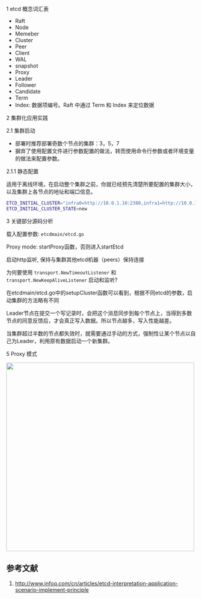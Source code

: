 1 etcd 概念词汇表

* Raft
* Node
* Memeber
* Cluster
* Peer
* Client
* WAL
* snapshot
* Proxy
* Leader
* Follower
* Candidate
* Term
* Index: 数据项编号。Raft 中通过 Term 和 Index 来定位数据



2 集群化应用实践

2.1 集群启动

* 部署时推荐部署奇数个节点的集群：3，5，7
* 摒弃了使用配置文件进行参数配置的做法，转而使用命令行参数或者环境变量的做法来配置参数。

2.1.1 静态配置

适用于离线环境，在启动整个集群之前，你就已经预先清楚所要配置的集群大小，以及集群上各节点的地址和端口信息。

```bash
ETCD_INITIAL_CLUSTER="infra0=http://10.0.1.10:2380,infra1=http://10.0.1.11:2380,infra2=http://10.0.1.12:2380"
ETCD_INITIAL_CLUSTER_STATE=new
```


3 关键部分源码分析

 载入配置参数: `etcdmain/etcd.go`
 
 Proxy mode: startProxy函数，否则进入startEtcd
 
 启动http监听, 保持与集群其他etcd机器（peers）保持连接

 为何要使用 `transport.NewTimeoutListener` 和 `transport.NewKeepAliveListener` 启动和监听?

 在etcdmain/etcd.go中的setupCluster函数可以看到，根据不同etcd的参数，启动集群的方法略有不同


Leader节点在提交一个写记录时，会把这个消息同步到每个节点上，当得到多数节点的同意反馈后，才会真正写入数据。所以节点越多，写入性能越差。

当集群超过半数的节点都失效时，就需要通过手动的方式，强制性让某个节点以自己为Leader，利用原有数据启动一个新集群。


5 Proxy 模式


<img _href="img://null" _p="true" src="http://cdn.infoqstatic.com/statics_s1_20170214-0417_2/resource/articles/etcd-interpretation-application-scenario-implement-principle/zh/resources/0129011.jpg" width="500">




## 参考文献

1. http://www.infoq.com/cn/articles/etcd-interpretation-application-scenario-implement-principle
